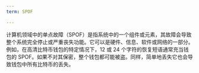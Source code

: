 ```yaml
---
term: SPOF

---
```

计算机领域中的单点故障（SPOF）是指系统中的一个组件或元素，其故障会导致整个系统完全停止或严重丧失功能。它可以是硬件、信息、软件或网络的一部分。例如，在高清比特币钱包的特定情况下，12 或 24 个字符的恢复短语通常充当钱包的 SPOF。如果不对其保密，整个钱包都可能被盗。同样，简单地丢失它也会导致钱包中所有比特币的丢失。